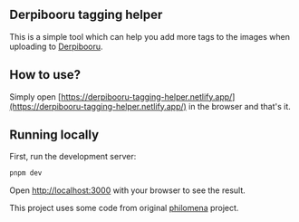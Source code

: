## Derpibooru tagging helper

This is a simple tool which can help you add more tags to the images when uploading to [Derpibooru](https://derpibooru.org).

## How to use?

Simply open [https://derpibooru-tagging-helper.netlify.app/](https://derpibooru-tagging-helper.netlify.app/) in the browser and that's it.

## Running locally

First, run the development server:

```bash
pnpm dev
```

Open [http://localhost:3000](http://localhost:3000) with your browser to see the result.


This project uses some code from original [philomena](https://github.com/derpibooru/philomena) project.
